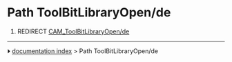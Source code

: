 # Path ToolBitLibraryOpen/de
1.  REDIRECT [CAM_ToolBitLibraryOpen/de](CAM_ToolBitLibraryOpen/de.md)



---
⏵ [documentation index](../README.md) > Path ToolBitLibraryOpen/de
